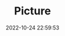 ---
weight: 1
images:
- /images/edited/215.jpeg
title: Picture
date: 2022-10-24 22:59:53
tags:
- luminar
- work
---